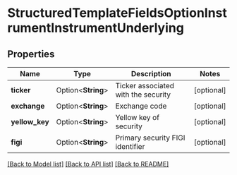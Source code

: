 # StructuredTemplateFieldsOptionInstrumentInstrumentUnderlying

## Properties

Name | Type | Description | Notes
------------ | ------------- | ------------- | -------------
**ticker** | Option<**String**> | Ticker associated with the security | [optional]
**exchange** | Option<**String**> | Exchange code | [optional]
**yellow_key** | Option<**String**> | Yellow key of security | [optional]
**figi** | Option<**String**> | Primary security FIGI identifier | [optional]

[[Back to Model list]](../README.md#documentation-for-models) [[Back to API list]](../README.md#documentation-for-api-endpoints) [[Back to README]](../README.md)


